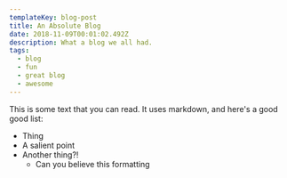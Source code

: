 ```yaml
---
templateKey: blog-post
title: An Absolute Blog
date: 2018-11-09T00:01:02.492Z
description: What a blog we all had.
tags:
  - blog
  - fun
  - great blog
  - awesome
---
```

This is some text that you can read. It uses markdown, and here's a good good list:
* Thing
* A salient point
* Another thing?!
  * Can you believe this formatting
